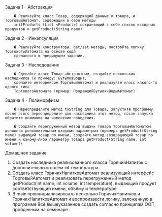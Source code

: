 Задача 1 - Абстракция

        � Реализуйте класс Товар, содержащий данные о товаре, и ТорговыйАвтомат, содержащий в себе методы
        initProducts (List <Product>) сохраняющий в себе список исходных продуктов и getProduct(String name)

Задача 2 - Инкапсуляция

        � Реализуйте конструкторы, get/set методы, постройте логику ТорговогоАвтомата на основе кода
        сделанного в предыдущем задании.

Задача 3 - Наследование

        � Сделайте класс Товар абстрактным, создайте нескольких наследников (к примеру: БутылкаВоды),
        сделайте интерфейсом ТорговыйАвтомат и реализуйте класс какого-то одного типа
        ТорговогоАвтомата (пример: ПродающийБутылкиВодыАвтомат)

Задача 4 - Полиморфизм

        � Переопределите метод toString для Товара, запустите программу, после этого переопределите для наследника этот метод, после запуска обратите внимание на изменение поведения.

        � Создайте перегруженный метод выдачи товара ТорговымАвтоматом дополнив дополнительным входным параметром (пример: getProduct(String name) выдающий товар по имени, создайте метод возвращающий товар по имени и какому-либо параметру товара getProduct(String name, int volume)\

Домашнее задание 

1. Создать наследника реализованного класса ГорячийНапиток с дополнительным полем int температура.
2. Создать класс ГорячихНапитковАвтомат реализующий интерфейс ТорговыйАвтомат и реализовать перегруженный метод getProduct(int name, int volume, int temperature), выдающий продукт соответствующий имени, объёму и температуре
3. В main проинициализировать несколько ГорячихНапитков и ГорячихНапитковАвтомат и воспроизвести логику, заложенную в программе
Всё вышеуказанное создать согласно принципам ООП, пройденным на семинаре